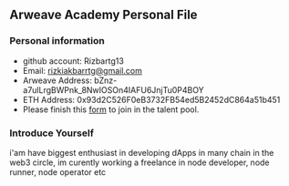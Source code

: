 ## Arweave Academy Personal File

### Personal information

- github account: Rizbartg13
- Email: rizkiakbarrtg@gmail.com
- Arweave Address: bZnz-a7ulLrgBWPnk_8NwIOSOn4IAFU6JnjTu0P4BOY
- ETH Address: 0x93d2C526F0eB3732FB54ed5B2452dC864a51b451 
- Please finish this [form](https://docs.google.com/forms/d/e/1FAIpQLSfWA5fIIcBgmRppm3jNz5vmf9Mai_QMVil-2pO4r7YKn_Zhtw/viewform?usp=sf_link) to join in the talent pool.

### Introduce Yourself
 i'am have biggest enthusiast in developing dApps in many chain in the web3 circle, im curently working a freelance in node developer, node runner, node operator etc
